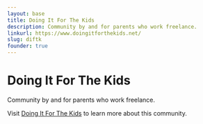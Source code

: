 ```yaml
---
layout: base
title: Doing It For The Kids
description: Community by and for parents who work freelance.
linkurl: https://www.doingitforthekids.net/
slug: diftk
founder: true
---
```


# Doing It For The Kids

Community by and for parents who work freelance.

Visit [Doing It For The Kids](https://www.doingitforthekids.net/) to learn more about this community. 